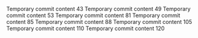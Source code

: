 Temporary commit content 43
Temporary commit content 49
Temporary commit content 53
Temporary commit content 81
Temporary commit content 85
Temporary commit content 88
Temporary commit content 105
Temporary commit content 110
Temporary commit content 120
